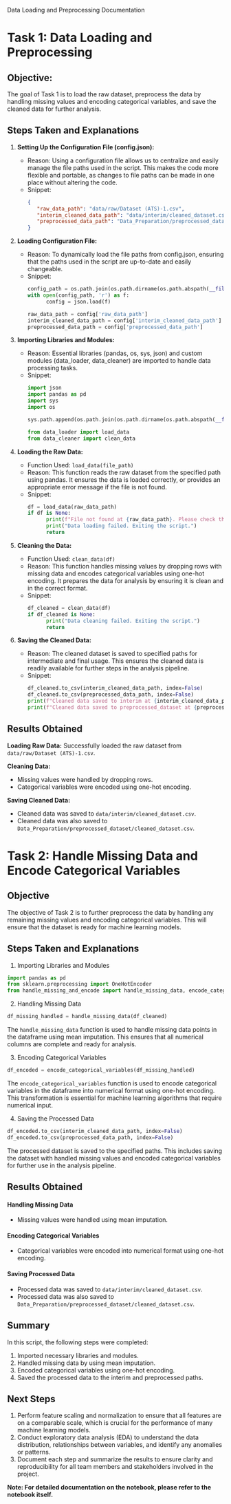 Data Loading and Preprocessing Documentation

# Task 1: Data Loading and Preprocessing

## Objective:
The goal of Task 1 is to load the raw dataset, preprocess the data by handling missing values and encoding categorical variables, and save the cleaned data for further analysis.

## Steps Taken and Explanations

1. **Setting Up the Configuration File (config.json):**
    - Reason: Using a configuration file allows us to centralize and easily manage the file paths used in the script. This makes the code more flexible and portable, as changes to file paths can be made in one place without altering the code.
    - Snippet:
      ```json
      {
         "raw_data_path": "data/raw/Dataset (ATS)-1.csv",
         "interim_cleaned_data_path": "data/interim/cleaned_dataset.csv",
         "preprocessed_data_path": "Data_Preparation/preprocessed_dataset/cleaned_dataset.csv"
      }
      ```

2. **Loading Configuration File:**
    - Reason: To dynamically load the file paths from config.json, ensuring that the paths used in the script are up-to-date and easily changeable.
    - Snippet:
      ```python
      config_path = os.path.join(os.path.dirname(os.path.abspath(__file__)), '..', 'config.json')
      with open(config_path, 'r') as f:
            config = json.load(f)

      raw_data_path = config['raw_data_path']
      interim_cleaned_data_path = config['interim_cleaned_data_path']
      preprocessed_data_path = config['preprocessed_data_path']
      ```

3. **Importing Libraries and Modules:**
    - Reason: Essential libraries (pandas, os, sys, json) and custom modules (data_loader, data_cleaner) are imported to handle data processing tasks.
    - Snippet:
      ```python
      import json
      import pandas as pd
      import sys
      import os

      sys.path.append(os.path.join(os.path.dirname(os.path.abspath(__file__)), '..', 'utils'))

      from data_loader import load_data
      from data_cleaner import clean_data
      ```

4. **Loading the Raw Data:**
    - Function Used: `load_data(file_path)`
    - Reason: This function reads the raw dataset from the specified path using pandas. It ensures the data is loaded correctly, or provides an appropriate error message if the file is not found.
    - Snippet:
      ```python
      df = load_data(raw_data_path)
      if df is None:
            print(f"File not found at {raw_data_path}. Please check the file path.")
            print("Data loading failed. Exiting the script.")
            return
      ```

5. **Cleaning the Data:**
    - Function Used: `clean_data(df)`
    - Reason: This function handles missing values by dropping rows with missing data and encodes categorical variables using one-hot encoding. It prepares the data for analysis by ensuring it is clean and in the correct format.
    - Snippet:
      ```python
      df_cleaned = clean_data(df)
      if df_cleaned is None:
            print("Data cleaning failed. Exiting the script.")
            return
      ```

6. **Saving the Cleaned Data:**
    - Reason: The cleaned dataset is saved to specified paths for intermediate and final usage. This ensures the cleaned data is readily available for further steps in the analysis pipeline.
    - Snippet:
      ```python
      df_cleaned.to_csv(interim_cleaned_data_path, index=False)
      df_cleaned.to_csv(preprocessed_data_path, index=False)
      print(f"Cleaned data saved to interim at {interim_cleaned_data_path}")
      print(f"Cleaned data saved to preprocessed_dataset at {preprocessed_data_path}")
      ```

## Results Obtained

**Loading Raw Data:**
Successfully loaded the raw dataset from `data/raw/Dataset (ATS)-1.csv`.

**Cleaning Data:**
- Missing values were handled by dropping rows.
- Categorical variables were encoded using one-hot encoding.

**Saving Cleaned Data:**
- Cleaned data was saved to `data/interim/cleaned_dataset.csv`.
- Cleaned data was also saved to `Data_Preparation/preprocessed_dataset/cleaned_dataset.csv`.


# Task 2: Handle Missing Data and Encode Categorical Variables

## Objective
The objective of Task 2 is to further preprocess the data by handling any remaining missing values and encoding categorical variables. This will ensure that the dataset is ready for machine learning models.

## Steps Taken and Explanations

1. Importing Libraries and Modules

```python
import pandas as pd
from sklearn.preprocessing import OneHotEncoder
from handle_missing_and_encode import handle_missing_data, encode_categorical_variables
```

2. Handling Missing Data

```python
df_missing_handled = handle_missing_data(df_cleaned)
```

The `handle_missing_data` function is used to handle missing data points in the dataframe using mean imputation. This ensures that all numerical columns are complete and ready for analysis.

3. Encoding Categorical Variables

```python
df_encoded = encode_categorical_variables(df_missing_handled)
```

The `encode_categorical_variables` function is used to encode categorical variables in the dataframe into numerical format using one-hot encoding. This transformation is essential for machine learning algorithms that require numerical input.

4. Saving the Processed Data

```python
df_encoded.to_csv(interim_cleaned_data_path, index=False)
df_encoded.to_csv(preprocessed_data_path, index=False)
```

The processed dataset is saved to the specified paths. This includes saving the dataset with handled missing values and encoded categorical variables for further use in the analysis pipeline.

## Results Obtained

#### Handling Missing Data
- Missing values were handled using mean imputation.

#### Encoding Categorical Variables
- Categorical variables were encoded into numerical format using one-hot encoding.

#### Saving Processed Data
- Processed data was saved to `data/interim/cleaned_dataset.csv`.
- Processed data was also saved to `Data_Preparation/preprocessed_dataset/cleaned_dataset.csv`.

## Summary

In this script, the following steps were completed:

1. Imported necessary libraries and modules.
2. Handled missing data by using mean imputation.
3. Encoded categorical variables using one-hot encoding.
4. Saved the processed data to the interim and preprocessed paths.

## Next Steps

1. Perform feature scaling and normalization to ensure that all features are on a comparable scale, which is crucial for the performance of many machine learning models.
2. Conduct exploratory data analysis (EDA) to understand the data distribution, relationships between variables, and identify any anomalies or patterns.
3. Document each step and summarize the results to ensure clarity and reproducibility for all team members and stakeholders involved in the project.

**Note: For detailed documentation on the notebook, please refer to the notebook itself.**
